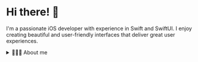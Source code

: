 # Hi there! 👋

I'm a passionate iOS developer with experience in Swift and SwiftUI. I enjoy creating beautiful and user-friendly interfaces that deliver great user experiences.

<details>
<summary>👨🏼‍💻 About me</summary>
  
## 🌱 Skills

- Swift, SwiftUI, Redux
- Combine, async/await
- Xcode, Figma, Swagger
- SPM, Git
- Snapshot testing
- Some HTML and CSS basics
  
<details>
<summary>Favorite resources to learn</summary>
- [PointFree](https://www.pointfree.co/)
- [Swift](https://docs.swift.org/swift-book)
- [Hacking with Swift](https://www.hackingwithswift.com)
- [Apple videos](https://developer.apple.com/videos)
- [Kavsoft videos](https://www.youtube.com/@Kavsoft)
- [Kodeco](https://www.kodeco.com)
- [Talk Objc](https://talk.objc.io)
- [Swift by Sundell](https://www.swiftbysundell.com)
</details>
  
<details>
<summary>I speak</summary>

| Language  | Level       |
|:-----     |-----------  |
|English    |Intermediate |
|German     |Beginner     |
|Ukranian   |Native       |

</details>

## 🏕️ Interests

- 📱 iOS app development
- 🧑‍💻👨🏼‍💻 Helping others learn to code
- 💻 Exploring new frameworks and technologies
- 🤖 Automation of routine processes
- 🌍 Traveling
<details>
<summary>🗺️</summary>
  With my wife we've visited different countries in EU. But our favorite places are 🇨🇭Basel, 🇫🇷 Marseille, 🇩🇪 Hamburg and 🇪🇸 Barselona.
</details>

## 📫 Contact
Want to chat or collaborate on a project? Feel free to [contact](mailto:wladyslawfil@gmail.com) me or connect with me on [LinkedIn](https://www.linkedin.com/in/vladyslav-fil).
  
</details>
